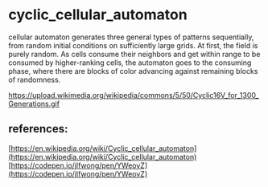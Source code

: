 # cyclic_cellular_automaton
cellular automaton generates three general types of patterns sequentially, from random initial conditions on sufficiently large grids.  At first, the field is purely random. As cells consume their neighbors and get within range to be consumed by higher-ranking cells, the automaton goes to the consuming phase, where there are blocks of color advancing against remaining blocks of randomness.

https://upload.wikimedia.org/wikipedia/commons/5/50/Cyclic16V_for_1300_Generations.gif

## references:
[https://en.wikipedia.org/wiki/Cyclic_cellular_automaton](https://en.wikipedia.org/wiki/Cyclic_cellular_automaton)
[https://codepen.io/jlfwong/pen/YWeoyZ](https://codepen.io/jlfwong/pen/YWeoyZ)
